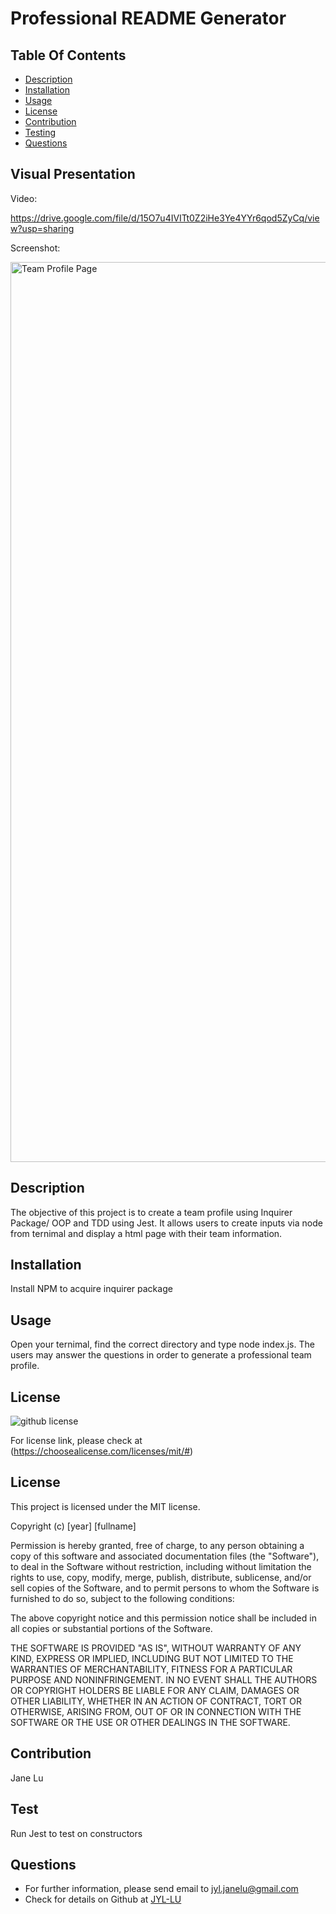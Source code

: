 # Professional README Generator

## Table Of Contents

- [Description](#description)
- [Installation](#installation)
- [Usage](#usage)
- [License](#license)
- [Contribution](#contribution)
- [Testing](#testing)
- [Questions](#questions)

## Visual Presentation

Video:

https://drive.google.com/file/d/15O7u4IVITt0Z2iHe3Ye4YYr6qod5ZyCq/view?usp=sharing

Screenshot:

<img width="1440" alt="Team Profile Page" src="https://user-images.githubusercontent.com/82979870/125205728-958ca300-e238-11eb-9ce1-476bb5a062c2.png">

## Description

The objective of this project is to create a team profile using Inquirer Package/ OOP and TDD using Jest. It allows users to create inputs via node from ternimal and display a html page with their team information.

## Installation

Install NPM to acquire inquirer package

## Usage

Open your ternimal, find the correct directory and type node index.js. The users may answer the questions in order to generate a professional team profile.

## License

![github license](https://img.shields.io/badge/license-MIT-blueviolet.png)

For license link, please check at (https://choosealicense.com/licenses/mit/#)

## License

This project is licensed under the MIT license.

Copyright (c) [year] [fullname]

Permission is hereby granted, free of charge, to any person obtaining a copy
of this software and associated documentation files (the "Software"), to deal
in the Software without restriction, including without limitation the rights
to use, copy, modify, merge, publish, distribute, sublicense, and/or sell
copies of the Software, and to permit persons to whom the Software is
furnished to do so, subject to the following conditions:

The above copyright notice and this permission notice shall be included in all
copies or substantial portions of the Software.

THE SOFTWARE IS PROVIDED "AS IS", WITHOUT WARRANTY OF ANY KIND, EXPRESS OR
IMPLIED, INCLUDING BUT NOT LIMITED TO THE WARRANTIES OF MERCHANTABILITY,
FITNESS FOR A PARTICULAR PURPOSE AND NONINFRINGEMENT. IN NO EVENT SHALL THE
AUTHORS OR COPYRIGHT HOLDERS BE LIABLE FOR ANY CLAIM, DAMAGES OR OTHER
LIABILITY, WHETHER IN AN ACTION OF CONTRACT, TORT OR OTHERWISE, ARISING FROM,
OUT OF OR IN CONNECTION WITH THE SOFTWARE OR THE USE OR OTHER DEALINGS IN THE
SOFTWARE.

## Contribution

Jane Lu

## Test

Run Jest to test on constructors

## Questions

- For further information, please send email to jyl.janelu@gmail.com
- Check for details on Github at [JYL-LU](https://github.com/JYL-LU)
